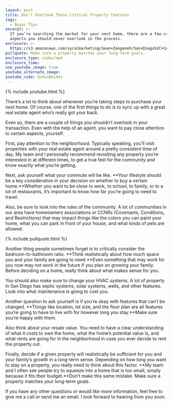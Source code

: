 ```yaml
---
layout: post
title: Don't Overlook These Critical Property Features
tags:
  - Buyer Tips
excerpt: >-
  If you’re searching the market for your next home, there are a few critical
  aspects you should never overlook in the process.
enclosure: >-
  https://s3.amazonaws.com/vyralmarketing/Sean+Zanganeh/San+Diego%2C+CA+Real+Estate+Things+Not+To+Overlook.mp4
pullquote: Make sure a property matches your long-term goals.
enclosure_type: video/mp4
enclosure_time:
use_youtube_image: true
youtube_alternate_image:
youtube_code: Qs4unBbi9es
---
```



{% include youtube.html %}

There’s a lot to think about whenever you’re taking steps to purchase your next home. Of course, one of the first things to do is to sync up with a great real estate agent who’s really got your back.

Even so, there are a couple of things you shouldn’t overlook in your transaction. Even with the help of an agent, you want to pay close attention to certain aspects, yourself.

First, pay attention to the neighborhood. Typically speaking, you’ll visit properties with your real estate agent around a pretty consistent time of day. My team and I personally recommend revisiting any property you’re interested in at different times, to get a true feel for the community and know exactly what you’re getting.

Next, ask yourself what your commute will be like. **Your lifestyle should be a key consideration in your decision on whether to buy a certain home.**Whether you want to be close to work, to school, to family, or to a lot of restaurants, it’s important to know how far you’re going to need to travel.

Also, be sure to look into the rules of the community. A lot of communities in our area have homeowners associations or CCNRs (Covenants, Conditions, and Restrictions) that may impact things like the colors you can paint your home, what you can park in front of your house, and what kinds of pets are allowed.

{% include pullquote.html %}

Another thing people sometimes forget is to critically consider the bedroom-to-bathroom ratio. **Think realistically about how much space you and your family are going to need.**Even something that may work for you now may not work in the future if you plan on growing your family. Before deciding on a home, really think about what makes sense for you.

You should also make sure to change your HVAC systems. A lot of property in San Diego has septic systems, solar systems, wells, and other features. Look into what maintenance is going to cost you.

Another question to ask yourself is if you’re okay with features that can’t be changed. **Things like location, lot size, and the floor plan are all features you’re going to have to live with for however long you stay.**Make sure you’re happy with them.

Also think about your resale value. You need to have a clear understanding of what it costs to own the home, what the home’s potential value is, and what rents are going for in the neighborhood in case you ever decide to rent the property out.

Finally, decide if a given property will realistically be sufficient for you and your family’s growth in a long-term sense. Depending on how long you want to stay on a property, you really need to think about this factor. **My team and I often see people try to squeeze into a home that is too small, simply because it fits their budget.**Don’t make this same mistake. Make sure a property matches your long-term goals.

If you have any other questions or would like more information, feel free to give me a call or send me an email. I look forward to hearing from you soon.